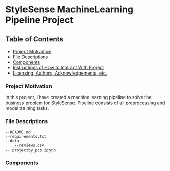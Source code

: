 # StyleSense MachineLearning Pipeline Project

## Table of Contents
 * [Project Motivation](#project-motivation)
 * [File Descriptions](#file-descriptions)
 * [Components](#components)
 * [Instructions of How to Interact With Project](#instructions-of-how-to-interact-with-project)
 * [Licensing, Authors, Acknowledgements, etc.](#licensing-authors-acknowledgements-etc)

 ### Project Motivation
In this project, I have created a machine learning pipeline to solve the business problem for StyleSense. Pipeline consists of all preprocessing and model training tasks. 

### File Descriptions
```
--README.md     
--requirements.txt    
--data    
    --reviews.csv     
-- projectby_pcb.ipynb
```
### Components



